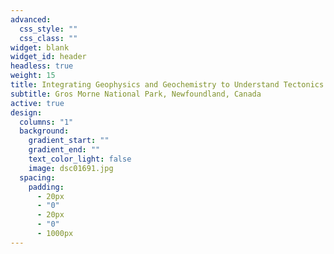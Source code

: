 ```yaml
---
advanced:
  css_style: ""
  css_class: ""
widget: blank
widget_id: header
headless: true
weight: 15
title: Integrating Geophysics and Geochemistry to Understand Tectonics
subtitle: Gros Morne National Park, Newfoundland, Canada
active: true
design:
  columns: "1"
  background:
    gradient_start: ""
    gradient_end: ""
    text_color_light: false
    image: dsc01691.jpg
  spacing:
    padding:
      - 20px
      - "0"
      - 20px
      - "0"
      - 1000px
---
```

